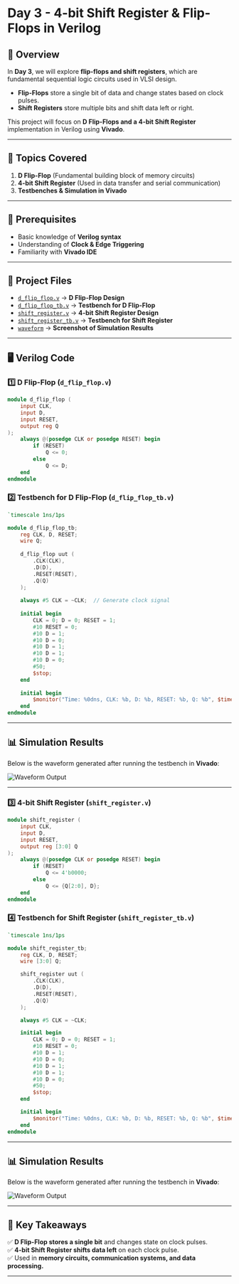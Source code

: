 # Day 3 - 4-bit Shift Register & Flip-Flops in Verilog

## 🚀 Overview
In **Day 3**, we will explore **flip-flops and shift registers**, which are fundamental sequential logic circuits used in VLSI design.

- **Flip-Flops** store a single bit of data and change states based on clock pulses.
- **Shift Registers** store multiple bits and shift data left or right.

This project will focus on **D Flip-Flops and a 4-bit Shift Register** implementation in Verilog using **Vivado**.

---

## 📌 Topics Covered
1. **D Flip-Flop** (Fundamental building block of memory circuits)
2. **4-bit Shift Register** (Used in data transfer and serial communication)
3. **Testbenches & Simulation in Vivado**

---

## 🔑 Prerequisites
- Basic knowledge of **Verilog syntax**
- Understanding of **Clock & Edge Triggering**
- Familiarity with **Vivado IDE**

---

## 📂 Project Files
- [`d_flip_flop.v`](d_flip_flop.v) → **D Flip-Flop Design**
- [`d_flip_flop_tb.v`](d_flip_flop_tb.v) → **Testbench for D Flip-Flop**
- [`shift_register.v`](shift_register.v) → **4-bit Shift Register Design**
- [`shift_register_tb.v`](shift_register_tb.v) → **Testbench for Shift Register**
- [`waveform`](https://github.com/adithyarg/VLSI-Learning-Journey/tree/3c71c5ab0cdc8ab66dfed6e5ce7bf4d24030a30e/Day_3/waveforms) → **Screenshot of Simulation Results**

---

## 🖥️ Verilog Code

### **1️⃣ D Flip-Flop (`d_flip_flop.v`)**
```verilog
module d_flip_flop (
    input CLK,
    input D,
    input RESET,
    output reg Q
);
    always @(posedge CLK or posedge RESET) begin
        if (RESET)
            Q <= 0;
        else
            Q <= D;
    end
endmodule
```

### **2️⃣ Testbench for D Flip-Flop (`d_flip_flop_tb.v`)**
```verilog
`timescale 1ns/1ps

module d_flip_flop_tb;
    reg CLK, D, RESET;
    wire Q;
    
    d_flip_flop uut (
        .CLK(CLK),
        .D(D),
        .RESET(RESET),
        .Q(Q)
    );
    
    always #5 CLK = ~CLK;  // Generate clock signal
    
    initial begin
        CLK = 0; D = 0; RESET = 1;
        #10 RESET = 0;
        #10 D = 1;
        #10 D = 0;
        #10 D = 1;
        #10 D = 1;
        #10 D = 0;
        #50;
        $stop;
    end
    
    initial begin
        $monitor("Time: %0dns, CLK: %b, D: %b, RESET: %b, Q: %b", $time, CLK, D, RESET, Q);
    end
endmodule
```
---

## 📊 Simulation Results
Below is the waveform generated after running the testbench in **Vivado**:

![Waveform Output](waveform.png)

---

### **3️⃣ 4-bit Shift Register (`shift_register.v`)**
```verilog
module shift_register (
    input CLK,
    input D,
    input RESET,
    output reg [3:0] Q
);
    always @(posedge CLK or posedge RESET) begin
        if (RESET)
            Q <= 4'b0000;
        else
            Q <= {Q[2:0], D};
    end
endmodule
```

### **4️⃣ Testbench for Shift Register (`shift_register_tb.v`)**
```verilog
`timescale 1ns/1ps

module shift_register_tb;
    reg CLK, D, RESET;
    wire [3:0] Q;

    shift_register uut (
        .CLK(CLK),
        .D(D),
        .RESET(RESET),
        .Q(Q)
    );

    always #5 CLK = ~CLK;

    initial begin
        CLK = 0; D = 0; RESET = 1;
        #10 RESET = 0;
        #10 D = 1;
        #10 D = 0;
        #10 D = 1;
        #10 D = 1;
        #10 D = 0;
        #50;
        $stop;
    end

    initial begin
        $monitor("Time: %0dns, CLK: %b, D: %b, RESET: %b, Q: %b", $time, CLK, D, RESET, Q);
    end
endmodule
```

---

## 📊 Simulation Results
Below is the waveform generated after running the testbench in **Vivado**:

![Waveform Output](waveform.png)

---

## 📌 Key Takeaways
✅ **D Flip-Flop stores a single bit** and changes state on clock pulses.  
✅ **4-bit Shift Register shifts data left** on each clock pulse.  
✅ Used in **memory circuits, communication systems, and data processing.**  

---
